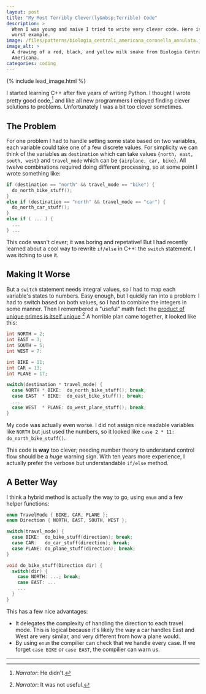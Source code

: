 ```yaml
---
layout: post
title: "My Most Terribly Clever(ly&nbsp;Terrible) Code"
description: >
  When I was young and naive I tried to write very clever code. Here is the
  worst example.
image: /files/patterns/biologia_centrali_americana_coronella_annulata.jpg
image_alt: >
  A drawing of a red, black, and yellow milk snake from Biologia Centrali
  Americana.
categories: coding
---
```


{% include lead_image.html %}

I started learning C++ after five years of writing Python. I thought I wrote
pretty good code,[^1] and like all new programmers I enjoyed finding clever
solutions to problems. Unfortunately I was a bit too clever sometimes.

## The Problem

For one problem I had to handle setting some state based on two variables,
each variable could take one of a few discrete values. For simplicity we can
think of the variables as `destination` which can take values `{north, east,
south, west}` and `travel_mode` which can be `{airplane, car, bike}`. All
twelve combinations required doing different processing, so at some point I
wrote something like:

```cpp
if (destination == "north" && travel_mode == "bike") {
  do_north_bike_stuff();
}
else if (destination == "north" && travel_mode == "car") { 
  do_north_car_stuff();
}
else if ( ... ) { 
  ...
} ...
```

This code wasn't clever; it was boring and repetative! But I had recently
learned about a cool way to rewrite `if/else` in C++: the `switch` statement.
I was itching to use it.

## Making It Worse

But a `switch` statement needs integral values, so I had to map each
variable's states to numbers. Easy enough, but I quickly ran into a problem: I
had to switch based on both values, so I had to combine the integers in some
manner. Then I remembered a "useful" math fact: the [product of unique primes
is itself unique][fta].[^2] A horrible plan came together, it looked like this:

[fta]: https://en.wikipedia.org/wiki/Fundamental_theorem_of_arithmetic

```cpp
int NORTH = 2;
int EAST = 3;
int SOUTH = 5;
int WEST = 7:

int BIKE = 11;
int CAR = 13;
int PLANE = 17;

switch(destination * travel_mode) {
  case NORTH * BIKE:  do_north_bike_stuff(); break;
  case EAST  * BIKE:  do_east_bike_stuff(); break;
  ...
  case WEST  * PLANE: do_west_plane_stuff(); break;
}
```

My code was actually even worse. I did not assign nice readable variables like
`NORTH` but just used the numbers, so it looked like `case 2 * 11:
do_north_bike_stuff()`.

This code is **way** too clever; needing number theory to understand
control flow should be a _huge_ warning sign. With ten years more experience,
I actually prefer the verbose but understandable `if/else` method.

## A Better Way

I think a hybrid method is actually the way to go, using `enum` and a few
helper functions:

```cpp
enum TravelMode { BIKE, CAR, PLANE };
enum Direction { NORTH, EAST, SOUTH, WEST };

switch(travel_mode) {
  case BIKE:  do_bike_stuff(direction); break;
  case CAR:   do_car_stuff(direction); break;
  case PLANE: do_plane_stuff(direction); break;
}

void do_bike_stuff(Direction dir) {
  switch(dir) {
    case NORTH: ...; break;
    case EAST: ...
    ...
  }
}
```

This has a few nice advantages:

- It delegates the complexity of handling the direction to each travel mode.
This is logical because it's likely the way a car handles East and West are
very similar, and very different from how a plane would.
- By using `enum` the compilier can check that we handle every case. If we
forget `case BIKE` or `case EAST`, the compilier can warn us.

---

[^1]: _Narrator_: He didn't.
[^2]: _Narrator_: It was not useful.
